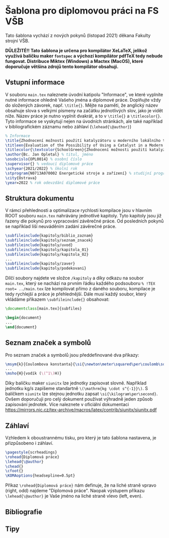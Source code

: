 # Šablona pro diplomovou práci na FS VŠB
Tato šablona vychází z nových pokynů (listopad 2021) děkana Fakulty strojní VŠB.

__DŮLEŽITÉ!! Tato šablona je určena pro kompilátor XeLaTeX, jelikož využívá balíčku maker `fontspec` a výchozí kompilátor pdfTeX tedy nebude fungovat. Distribuce Miktex (Windows) a Mactex (MacOS), které doporučuje většina zdrojů tento kompilátor obsahují.__

## Vstupní informace
V souboru `main.tex` naleznete úvodní katipolu "Informace", ve které vyplníte nutné informace ohledně Vašeho jména a diplomové práce. Doplňujte vždy do složených závorek, např. `\title{}`. Mějte na paměti, že anglický název obsahuje slova s velkými písmeny na začátku jednotlivých slov, jako je vidět níže. Název práce je nutno vyplnit dvakrát, a to v `\title{}` a `\titlecolor{}`. Tyto informace se vyskytují nejen na úvodních stránkách, ale také například v bibliografickém záznamu nebo záhlaví (`\lehead{\@author}`)

```tex
% Informace
\title{Zhodnocení možnosti použití katalyzátoru u moderního lokálního topidla spalujícího dřevo} % název práce
\titleen{Evaluation of the Possibility of Using a Catalyst in a Modern Local Wood-Burning Heater} % název práce anglicky
\titlecolor{\textcolor{SchoolGreen}{Zhodnocení možnosti použití katalyzátoru u moderního lokálního topidla spalujícího dřevo}} % název práce barevně
\author{Bc. Jan Opletal} % titul, jméno
\osobcislo{OPL0014} % osobní číslo
\supervisor{} % vedoucí diplomové práce
\schyear{2021/2022} % školní rok
\stprogram{N0713A070002 Energetické stroje a zařízení} % studijní program
\city{Ostrava}
\year=2022 % rok odevzdání diplomové práce
```

## Struktura dokumentu
V rámci přehlednosti a optimalizace rychlosti kompilace jsou v hlavním ROOT souboru `main.tex` nahrávány jednotlivé kapitoly. Tyto kapitoly jsou již řazeny dle pokynů pro vypracování závěrečné práce. Od posledních pokynů se například liší neuváděním zadání závěrečné práce.

```tex
\subfileinclude{kapitoly/biblio_zaznam}
\subfileinclude{kapitoly/seznam_znacek}
\subfileinclude{kapitoly/uvod}
\subfileinclude{kapitoly/kapitola_01}
\subfileinclude{kapitoly/kapitola_02}
...
\subfileinclude{kapitoly/zaver}
\subfileinclude{kapitoly/podekovani}
```
Dílčí soubory najdete ve složce `/kapitoly` a díky odkazu na soubor `main.tex`, který se nachází na prvním řádku každého podsouboru `% !TEX root= ../main.tex` lze kompilovat přímo z daného souboru, kompilace je tedy rychlejší a práce je přehlednější.
Dále musí každý soubor, který vkládáme příkazem `\subfileinclude{}` obsahovat:
```tex
\documentclass[main.tex]{subfiles}

\begin{document}
...
\end{document}
```

## Seznam značek a symbolů
Pro seznam značek a symbolů jsou předdefinované dva příkazy:
```tex
\msym{k}{Coulombova konstanta}{\si{\newton\meter\squared\per\coulomb\squared}}
...
\msho{H}{vodík (\(^1\)H)}
```
Díky balíčku maker `siunitx` lze jednotky zapisovat slovně. Například jednotku kg/s zapíšeme standartně `\(\mathrm{kg \cdot s^{-1}}\)`. S balíčkem `siunitx` lze stejnou jednotku zapsat `\si{\kilogram\per\second}`. Ovšem doporučuji pro celý dokument používat výhradně jeden způsob zapisování jednotek. Více naleznete v oficiální dokumentaci https://mirrors.nic.cz/tex-archive/macros/latex/contrib/siunitx/siunitx.pdf

## Záhlaví
Vzhledem k oboustrannému tisku, pro který je tato šablona nastavena, je přizpůsobeno i záhlaví.
```tex
\pagestyle{scrheadings}
\rohead{Diplomová práce}
\lehead{\@author}
\chead{}
\cfoot{}
\KOMAoptions{headsepline=0.5pt}
```
Příkaz `\rohead{Diplomová práce}` nám definuje, že na liché straně vpravo (right, odd) najdeme "Diplomová práce". Naopak výstupem příkazu `\lehead{\@author}` je Vaše jméno na liché straně vlevo (left, even).
## Bibliografie

## Tipy
